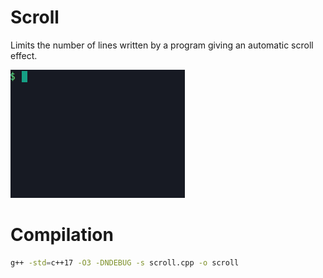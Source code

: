# Scroll

Limits the number of lines written by a program giving an automatic scroll effect.

![scroll sample](./demo.gif "scroll sample")

# Compilation

```sh
g++ -std=c++17 -O3 -DNDEBUG -s scroll.cpp -o scroll
```
<!-- g++ -std=c++17 -O3 -DNDEBUG -s -fuse-ld=lld scroll.cpp -o scroll -->
